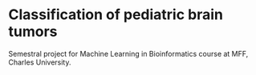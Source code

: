 # Classification of pediatric brain tumors

Semestral project for Machine Learning in Bioinformatics course at MFF, Charles University.
